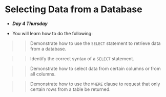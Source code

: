 # Selecting Data from a Database
- ***Day 4 Thursday***

- You will learn how to do the following:

>> Demonstrate how to use the `SELECT` statement to retrieve data from a database.

>> Identify the correct syntax of a `SELECT` statement.

>> Demonstrate how to select data from certain columns or from all columns.

>> Demonstrate how to use the `WHERE` clause to request that only certain rows from a table be returned.
